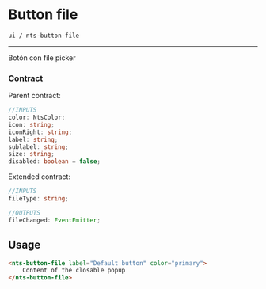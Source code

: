# Button file
```ui / nts-button-file```

---
Botón con file picker

### Contract
Parent contract: 
```typescript
//INPUTS
color: NtsColor;
icon: string;
iconRight: string;
label: string;
sublabel: string;
size: string;
disabled: boolean = false;
```
Extended contract: 
```typescript
//INPUTS
fileType: string;

//OUTPUTS
fileChanged: EventEmitter;
```
## Usage
```html
<nts-button-file label="Default button" color="primary">
    Content of the closable popup
</nts-button-file>
```
